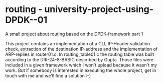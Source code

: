# routing - university-project-using-DPDK--01
A small project about routing based on the DPDK-framework part 1

This project contains an implementation of a CLI, IP-Header validation check, extraction of the destination IP-address and the implementation of ARP-replies in router01.c. In routing_table01.c the routing table was built according to the DIR-24-8-BASIC described by Gupta. Those files were included in a given framework which I won't upload because it wasn't my work. But if somebody is interested in executing the whole project, get in touch with me and we'll find a solution :-)  
